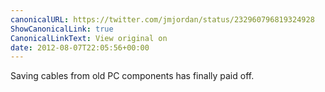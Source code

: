 ```yaml
---
canonicalURL: https://twitter.com/jmjordan/status/232960796819324928
ShowCanonicalLink: true
CanonicalLinkText: View original on
date: 2012-08-07T22:05:56+00:00
---
```

Saving cables from old PC components has finally paid off.